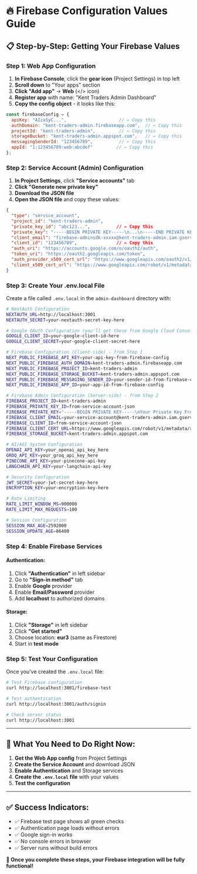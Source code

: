 # 🔥 Firebase Configuration Values Guide

## 📋 **Step-by-Step: Getting Your Firebase Values**

### **Step 1: Web App Configuration**

1. **In Firebase Console**, click the **gear icon** (Project Settings) in top left
2. **Scroll down** to "Your apps" section
3. **Click "Add app"** → **Web** (</> icon)
4. **Register app** with name: "Kent Traders Admin Dashboard"
5. **Copy the config object** - it looks like this:

```javascript
const firebaseConfig = {
  apiKey: "AIzaSyC...",                    // ← Copy this
  authDomain: "kent-traders-admin.firebaseapp.com",  // ← Copy this
  projectId: "kent-traders-admin",         // ← Copy this
  storageBucket: "kent-traders-admin.appspot.com",   // ← Copy this
  messagingSenderId: "123456789",          // ← Copy this
  appId: "1:123456789:web:abcdef"         // ← Copy this
};
```

### **Step 2: Service Account (Admin) Configuration**

1. **In Project Settings**, click **"Service accounts"** tab
2. **Click "Generate new private key"**
3. **Download the JSON file**
4. **Open the JSON file** and copy these values:

```json
{
  "type": "service_account",
  "project_id": "kent-traders-admin",
  "private_key_id": "abc123...",          // ← Copy this
  "private_key": "-----BEGIN PRIVATE KEY-----\n...\n-----END PRIVATE KEY-----\n",  // ← Copy this
  "client_email": "firebase-adminsdk-xxxxx@kent-traders-admin.iam.gserviceaccount.com",  // ← Copy this
  "client_id": "123456789",               // ← Copy this
  "auth_uri": "https://accounts.google.com/o/oauth2/auth",
  "token_uri": "https://oauth2.googleapis.com/token",
  "auth_provider_x509_cert_url": "https://www.googleapis.com/oauth2/v1/certs",
  "client_x509_cert_url": "https://www.googleapis.com/robot/v1/metadata/x509/firebase-adminsdk-xxxxx%40kent-traders-admin.iam.gserviceaccount.com"  // ← Copy this
}
```

### **Step 3: Create Your .env.local File**

Create a file called `.env.local` in the `admin-dashboard` directory with:

```bash
# NextAuth Configuration
NEXTAUTH_URL=http://localhost:3001
NEXTAUTH_SECRET=your-nextauth-secret-key-here

# Google OAuth Configuration (you'll get these from Google Cloud Console)
GOOGLE_CLIENT_ID=your-google-client-id-here
GOOGLE_CLIENT_SECRET=your-google-client-secret-here

# Firebase Configuration (Client-side) - from Step 1
NEXT_PUBLIC_FIREBASE_API_KEY=your-api-key-from-firebase-config
NEXT_PUBLIC_FIREBASE_AUTH_DOMAIN=kent-traders-admin.firebaseapp.com
NEXT_PUBLIC_FIREBASE_PROJECT_ID=kent-traders-admin
NEXT_PUBLIC_FIREBASE_STORAGE_BUCKET=kent-traders-admin.appspot.com
NEXT_PUBLIC_FIREBASE_MESSAGING_SENDER_ID=your-sender-id-from-firebase-config
NEXT_PUBLIC_FIREBASE_APP_ID=your-app-id-from-firebase-config

# Firebase Admin Configuration (Server-side) - from Step 2
FIREBASE_PROJECT_ID=kent-traders-admin
FIREBASE_PRIVATE_KEY_ID=from-service-account-json
FIREBASE_PRIVATE_KEY="-----BEGIN PRIVATE KEY-----\nYour Private Key From Service Account\n-----END PRIVATE KEY-----\n"
FIREBASE_CLIENT_EMAIL=your-service-account@kent-traders-admin.iam.gserviceaccount.com
FIREBASE_CLIENT_ID=from-service-account-json
FIREBASE_CLIENT_CERT_URL=https://www.googleapis.com/robot/v1/metadata/x509/your-service-account%40kent-traders-admin.iam.gserviceaccount.com
FIREBASE_STORAGE_BUCKET=kent-traders-admin.appspot.com

# AI/AGI System Configuration
OPENAI_API_KEY=your_openai_api_key_here
GROQ_API_KEY=your_groq_api_key_here
PINECONE_API_KEY=your-pinecone-api-key
LANGCHAIN_API_KEY=your-langchain-api-key

# Security Configuration
JWT_SECRET=your-jwt-secret-key-here
ENCRYPTION_KEY=your-encryption-key-here

# Rate Limiting
RATE_LIMIT_WINDOW_MS=900000
RATE_LIMIT_MAX_REQUESTS=100

# Session Configuration
SESSION_MAX_AGE=2592000
SESSION_UPDATE_AGE=86400
```

### **Step 4: Enable Firebase Services**

#### **Authentication**:
1. Click **"Authentication"** in left sidebar
2. Go to **"Sign-in method"** tab
3. Enable **Google** provider
4. Enable **Email/Password** provider
5. Add **localhost** to authorized domains

#### **Storage**:
1. Click **"Storage"** in left sidebar
2. Click **"Get started"**
3. Choose location: **eur3** (same as Firestore)
4. Start in **test mode**

### **Step 5: Test Your Configuration**

Once you've created the `.env.local` file:

```bash
# Test Firebase configuration
curl http://localhost:3001/firebase-test

# Test authentication
curl http://localhost:3001/auth/signin

# Check server status
curl http://localhost:3001
```

---

## 🎯 **What You Need to Do Right Now:**

1. **Get the Web App config** from Project Settings
2. **Create the Service Account** and download JSON
3. **Enable Authentication** and Storage services
4. **Create the `.env.local` file** with your values
5. **Test the configuration**

---

## ✅ **Success Indicators:**

- ✅ Firebase test page shows all green checks
- ✅ Authentication page loads without errors
- ✅ Google sign-in works
- ✅ No console errors in browser
- ✅ Server runs without build errors

**🎉 Once you complete these steps, your Firebase integration will be fully functional!** 